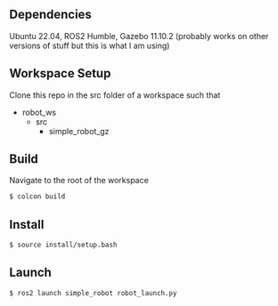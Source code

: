 ## Dependencies

Ubuntu 22.04, ROS2 Humble, Gazebo 11.10.2 (probably works on other versions of stuff but this is what I am using)

## Workspace Setup

Clone this repo in the src folder of a workspace such that

- robot_ws
  - src
    - simple_robot_gz

## Build

Navigate to the root of the workspace

```bash
$ colcon build
```

## Install

```bash
$ source install/setup.bash
```

## Launch

```bash
$ ros2 launch simple_robot robot_launch.py
```

